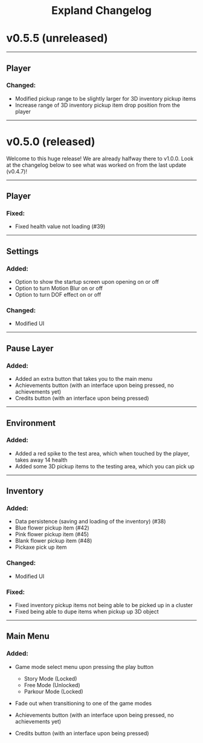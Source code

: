<h1 align="center">Expland Changelog</h1>

# v0.5.5 (unreleased)

---

## Player

### Changed:
- Modified pickup range to be slightly larger for 3D inventory pickup items
- Increase range of 3D inventory pickup item drop position from the player

---

# v0.5.0 (released)
Welcome to this huge release! We are already halfway there to v1.0.0. Look at the changelog below to see what was worked on from the last update (v0.4.7)!

---

## Player

### Fixed:

- Fixed health value not loading (#39)
---
## Settings

### Added:
- Option to show the startup screen upon opening on or off
- Option to turn Motion Blur on or off
- Option to turn DOF effect on or off

### Changed:
- Modified UI
---
## Pause Layer

### Added:
- Added an extra button that takes you to the main menu
- Achievements button (with an interface upon being pressed, no achievements yet)
- Credits button (with an interface upon being pressed)
---
## Environment

### Added:
- Added a red spike to the test area, which when touched by the player, takes away 14 health
- Added some 3D pickup items to the testing area, which you can pick up
---
## Inventory

### Added:
- Data persistence (saving and loading of the inventory) (#38)
- Blue flower pickup item (#42)
- Pink flower pickup item (#45)
- Blank flower pickup item (#48)
- Pickaxe pick up item

### Changed:
- Modified UI

### Fixed:
- Fixed inventory pickup items not being able to be picked up in a cluster
- Fixed being able to dupe items when pickup up 3D object
---
## Main Menu

### Added:
- Game mode select menu upon pressing the play button
	- Story Mode (Locked)
	- Free Mode (Unlocked)
	- Parkour Mode (Locked)

- Fade out when transitioning to one of the game modes
- Achievements button (with an interface upon being pressed, no achievements yet)
- Credits button (with an interface upon being pressed)
